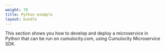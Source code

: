 ```yaml
---
weight: 70
title: Python example
layout: bundle
---
```


This section shows you how to develop and deploy a microservice in Python that can be run on cumulocity.com, using Cumulocity Microservice SDK.
